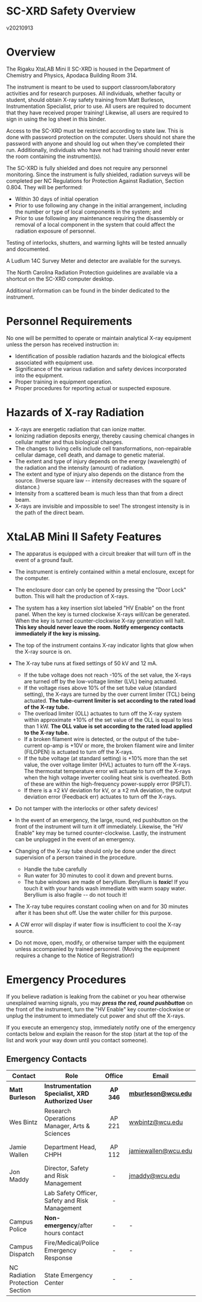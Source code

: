 SC-XRD Safety Overview
======================================

v20210913

# Overview

The Rigaku XtaLAB Mini II  SC-XRD is housed in the Department of Chemistry and Physics, Apodaca Building Room 314.

The instrument is meant to be used to support classroom/laboratory activities and for research purposes.  All individuals, whether faculty or student, should obtain X-ray safety training from Matt Burleson, Instrumentation Specialist, prior to use.  All users are required to document that they have received proper training!  Likewise, all users are required to sign in using the log sheet in this binder.

Access to the SC-XRD must be restricted according to state law.  This is done with password protection on the computer.  Users should not share the password with anyone and should log out when they've completed their run.  Additionally, individuals who have not had training should never enter the room containing the instrument(s).

The SC-XRD is fully shielded and does not require any personnel monitoring.  Since the instrument is fully shielded, radiation surveys will be completed per NC Regulations for Protection Against Radiation, Section 0.804.  They will be performed:

- Within 30 days of initial operation
- Prior to use following any change in the initial arrangement, including the number or type of local components in the system; and
- Prior to use following any maintenance requiring the disassembly or removal of a local component in the system that could affect the radiation exposure of personnel.

Testing of interlocks, shutters, and warming lights will be tested annually and documented.

A Ludlum 14C Survey Meter and detector are available for the surveys.

The North Carolina Radiation Protection guidelines are available via a shortcut on the SC-XRD computer desktop.

Additional information can be found in the binder dedicated to the instrument.

# Personnel Requirements

No one will be permitted to operate or maintain analytical X-ray equipment unless the person has received instruction in:
- Identification of possible radiation hazards and the biological effects associated with equipment use.
- Significance of the various radiation and safety devices incorporated into the equipment.
- Proper training in equipment operation.
- Proper procedures for reporting actual or suspected exposure.

# Hazards of X-ray Radiation

- X-rays are energetic radiation that can ionize matter.
- Ionizing radiation deposits energy, thereby causing chemical changes in cellular matter and thus biological changes.
- The changes to living cells include cell transformations, non-repairable cellular damage, cell death, and damage to genetic material.
- The extent and type of injury depends on the energy (wavelength) of the radiation and the intensity (amount) of radiation.
- The extent and type of injury also depends on the distance from the source. (Inverse square law -- intensity decreases with the square of distance.)
- Intensity from a scattered beam is much less than that from a direct beam.
- X-rays are invisible and impossible to see! The strongest intensity is in the path of the direct beam.
<div style="page-break-after: always;"></div>

# XtaLAB Mini II Safety Features

- The apparatus is equipped with a circuit breaker that will turn off in the event of a ground fault.
- The instrument is entirely contained within a metal enclosure, except for the computer.
- The enclosure door can only be opened by pressing the "Door Lock" button.  This will halt the production of X-rays.
- The system has a key insertion slot labeled "HV Enable" on the front panel.  When the key is turned clockwise X-rays will/can be generated.  When the key is turned counter-clockwise X-ray generation will halt.  **This key should never leave the room. Notify emergency contacts immediately if the key is missing.**
- The top of the instrument contains X-ray indicator lights that glow when the X-ray source is on.

- The X-ray tube runs at fixed settings of 50 kV and 12 mA.
     - If the tube voltage does not reach -10% of the set value, the X-rays are turned off by the low-voltage limiter (LVL) being actuated.
     - If the voltage rises above 10% of the set tube value (standard setting), the X-rays are turned by the over current limiter (TCL) being actuated.  **The tube-current limiter is set according to the rated load of the X-ray tube.**
     - The overload limiter (OLL) actuates to turn off the X-ray system within approximate +10% of the set value of the OLL is equal to less than 1 kW.  **The OLL value is set according to the rated load applied to the X-ray tube.**
     - If a broken filament wire is detected, or the output of the tube-current op-amp is +10V or more, the broken filament wire and limiter (FILOPEN) is actuated to turn off the X-rays.
     - If the tube voltage (at standard setting) is +10% more than the set value, the over voltage limiter (HVL) actuates to turn off the X-rays.  The thermostat temperature error will actuate to turn off the X-rays when the high voltage inverter cooling heat sink is overheated.  Both of these are within the high-frequency power-supply error (PSFLT).
     - If there is a ±2 kV deviation for kV, or a ±2 mA deviation, the output deviation error (Feedback err) actuates to turn off the X-rays.

- Do not tamper with the interlocks or other safety devices!
- In the event of an emergency, the large, round, red pushbutton on the front of the instrument will turn it off immediately.  Likewise, the "HV Enable" key may be turned counter-clockwise.  Lastly, the instrument can be unplugged in the event of an emergency.
- Changing of the X-ray tube should only be done under the direct supervision of a person trained in the procedure.

     - Handle the tube carefully
     - Run water for 30 minutes to cool it down and prevent burns.
     - The tube windows are made of beryllium.  Beryllium is ***toxic***!  If you touch it with your hands wash immediate with warm soapy water.  Beryllium is also fragile -- do not touch it!

- The X-ray tube requires constant cooling when on and for 30 minutes after it has been shut off.  Use the water chiller for this purpose.
- A CW error will display if water flow is insufficient to cool the X-ray source.
- Do not move, open, modify, or otherwise tamper with the equipment unless accompanied by trained personnel.  (Moving the equipment requires a change to the Notice of Registration!)

# Emergency Procedures

If you believe radiation is leaking from the cabinet or you hear otherwise unexplained warning signals, you may ***press the red, round pushbutton*** on the front of the instrument, turn the "HV Enable" key counter-clockwise or unplug the instrument to immediately cut power and shut off the X-rays.

If you execute an emergency stop, immediately notify one of the emergency contacts below and explain the reason for the stop (start at the top of the list and work your way down until you contact someone).
<div style="page-break-after: always;"></div>

## Emergency Contacts

| Contact                         | Role                                                |   Office    | Email                | Phone            |
| ------------------------------- | --------------------------------------------------- |:-----------:| -------------------- | ---------------- |
| **Matt Burleson**               | **Instrumentation Specialist, XRD Authorized User** | **AP 346** | **mburleson@wcu.edu**| **828-227-2239** |
| Wes Bintz                       | Research Operations Manager, Arts & Sciences        |   AP 221   | wwbintz@wcu.edu      | 828-227-2270     |
| Jamie Wallen                   | Department Head, CHPH                                |  AP 112   | jamiewallen@wcu.edu     | 828-227-3667     |
| Jon Maddy                       | Director, Safety and Risk Management                |      -      | jmaddy@wcu.edu      | 828-227-7442     |
|                                | Lab Safety Officer, Safety and Risk Management       |      -  |                            |   | 828-227-7443     |
| Campus Police                   | **Non-emergency**/after hours contact               |      -      | -                    | 828-227-730      |
| Campus Dispatch                 | Fire/Medical/Police Emergency Response              |      -      | -                    | 828-227-8911     |
| NC Radiation Protection Section | State Emergency Center                              |      -      | -                    | 800-858-0368     |
